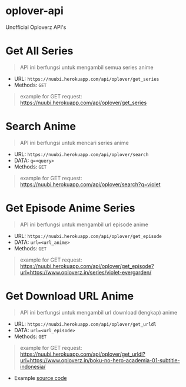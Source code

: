 # oplover-api
Unofficial Oploverz API's

# Get All Series
> API ini berfungsi untuk mengambil semua series anime
* URL: ```https://nuubi.herokuapp.com/api/oplover/get_series```
* Methods: ```GET```
> example for GET request: https://nuubi.herokuapp.com/api/oplover/get_series

# Search Anime
> API ini berfungsi untuk mencari series anime
* URL: ```https://nuubi.herokuapp.com/api/oplover/search```
* DATA: ```q=<query>```
* Methods: ```GET```
> example for GET request: https://nuubi.herokuapp.com/api/oplover/search?q=violet

# Get Episode Anime Series
> API ini berfungsi untuk mengambil url episode anime
* URL: ```https://nuubi.herokuapp.com/api/oplover/get_episode```
* DATA: ```url=<url_anime>```
* Methods: ```GET```
> example for GET request: https://nuubi.herokuapp.com/api/oplover/get_episode?url=https://www.oploverz.in/series/violet-evergarden/

# Get Download URL Anime
> API ini berfungsi untuk mengambil url download (lengkap) anime
* URL: ```https://nuubi.herokuapp.com/api/oplover/get_urldl```
* DATA: ```url=<url_episode>```
* Methods: ```GET```
> example for GET request: https://nuubi.herokuapp.com/api/oplover/get_urldl?url=https://www.oploverz.in/boku-no-hero-academia-01-subtitle-indonesia/


* Example <a href="https://github.com/KANG-NEWBIE/oplover-api/blob/master/oplover-dl.py">source code</a> 
